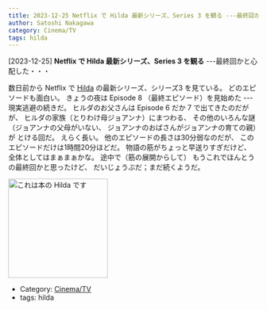 ```yaml
---
title: 2023-12-25 Netflix で Hilda 最新シリーズ、Series 3 を観る ---最終回かと心配した・・・
author: Satoshi Nakagawa
category: Cinema/TV
tags: hilda
---
```


[2023-12-25] **Netflix で Hilda 最新シリーズ、Series 3 を観る**  ---最終回かと心配した・・・

 数日前から Netflix で
[Hilda](https://www.netflix.com/jp/title/80115346) の最新シリーズ、シリーズ3 を見ている。
どのエピソードも面白い。
きょうの夜は Episode 8 （最終エピソード）を見始めた ---
現実逃避の続きだ。
ヒルダのお父さんは Episode 6 だか 7 で出てきたのだがが、
ヒルダの家族（とりわけ母ジョアンナ）にまつわる、
その他のいろんな謎（ジョアンナの父母がいない、
ジョアンナのおばさんがジョアンナの育ての親）が
とける回だ。
えらく長い。
他のエピソードの長さは30分弱なのだが、
このエピソードだけは1時間20分ほどだ。
物語の筋がちょっと早送りすぎだけど、
全体としてはまぁまぁかな。
途中で（筋の展開からして）
もうこれでほんとうの最終回かと思ったけど、
だいじょうぶだ；まだ続くようだ。

<img src="pict/2023-12-25-hilda.jpg)" alt="これは本の Hilda です" width="200"/>

- Category: [Cinema/TV](https://merapano.github.io/categories.html#Cinema/TV)
- tags: hilda
